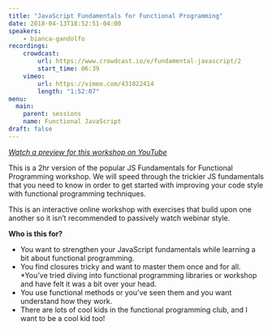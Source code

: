 ```yaml
---
title: "JavaScript Fundamentals for Functional Programming"
date: 2018-04-13T18:52:51-04:00
speakers:
    - bianca-gandolfo
recordings:
    crowdcast:
        url: https://www.crowdcast.io/e/fundamental-javascript/2
        start_time: 06:39
    vimeo:
        url: https://vimeo.com/431822414
        length: "1:52:07"
menu:
  main:
    parent: sessions
    name: Functional JavaScript
draft: false
---
```


[_Watch a preview for this workshop on YouTube_](https://www.youtube.com/watch?v=9rW0H5FvWeA)

This is a 2hr version of the popular JS Fundamentals for Functional Programming workshop. We will speed through the trickier JS fundamentals that you need to know in order to get started with improving your code style with functional programming techniques.

This is an interactive online workshop with exercises that build upon one another so it isn’t recommended to passively watch webinar style.

**Who is this for?**

* You want to strengthen your JavaScript fundamentals while learning a bit about functional programming.
* You find closures tricky and want to master them once and for all.
*You’ve tried diving into functional programming libraries or workshop and have felt it was a bit over your head.
* You use functional methods or you’ve seen them and you want understand how they work.
* There are lots of cool kids in the functional programming club, and I want to be a cool kid too!